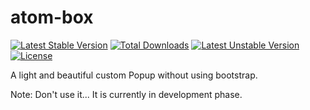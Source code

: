 # atom-box

[![Latest Stable Version](https://poser.pugx.org/gaurav57/atom-box/v/stable)](https://packagist.org/packages/gaurav57/atom-box)
[![Total Downloads](https://poser.pugx.org/gaurav57/atom-box/downloads)](https://packagist.org/packages/gaurav57/atom-box)
[![Latest Unstable Version](https://poser.pugx.org/gaurav57/atom-box/v/unstable)](https://packagist.org/packages/gaurav57/atom-box)
[![License](https://poser.pugx.org/gaurav57/atom-box/license)](https://packagist.org/packages/gaurav57/atom-box)


A light and beautiful custom Popup without using bootstrap.

Note: Don't use it... It is currently in development phase.

